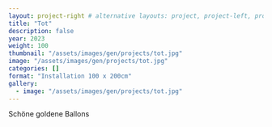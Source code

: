 ```yaml
---
layout: project-right # alternative layouts: project, project-left, project-right, project-top
title: "Tot"
description: false
year: 2023
weight: 100
thumbnail: "/assets/images/gen/projects/tot.jpg"
image: "/assets/images/gen/projects/tot.jpg"
categories: []
format: "Installation 100 x 200cm"
gallery:
  - image: "/assets/images/gen/projects/tot.jpg"
---
```


Schöne goldene Ballons